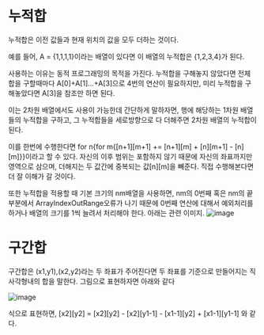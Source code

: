 # 누적합

누적합은 이전 값들과 현재 위치의 값을 모두 더하는 것이다. 

예를 들어, A = {1,1,1,1}이라는 배열이 있다면 이 배열의 누적합은 {1,2,3,4}가 된다.


사용하는 이유는 동적 프로그래밍의 목적을 가진다. 누적합을 구해놓지 않았다면 전체 합을 구할때마다 A[0]+A[1]...+A[3]으로 4번의 연산이 필요하지만, 미리 누적합을 구해놓았다면 A[3]을 참조만 하면 된다.


이는 2차원 배열에서도 사용이 가능한데 간단하게 말하자면, 행에 해당하는 1차원 배열들의 누적합을 구하고, 그 누적합들을 세로방향으로 다 더해주면 2차원 배열의 누적합이 된다.


이를 한번에 수행한다면 for n{for m{[n+1][m+1] += [n+1][m] + [n][m+1] - [n][m]}}이라고 할 수 있다. 자신의 이후 범위는 포함하지 않기 때문에 자신의 좌표까지만 영역으로 삼으며, 더해지는 두 값간에 중복되는 값[n][m]을 빼준다. 직접 수행해본다면 더 잘 이해가 갈 것이다.


또한 누적합을 적용할 때 기본 크기의 nm배열을 사용하면, nm의 0번째 혹은 nm의 끝 부분에서 ArrayIndexOutRange오류가 나기 때문에 0번째 연산에 대해서 예외처리를 하거나 배열의 크기를 1씩 늘려서 처리해야 한다. 아래는 관련 이미지.
![image](https://github.com/NarbikPubOwner/StudyForEmployment/assets/113754405/e912e1b4-98d6-42c1-8893-551c30e54798)


# 구간합

구간합은 (x1,y1),(x2,y2)라는 두 좌표가 주어진다면 두 좌표를 기준으로 만들어지는 직사각형내의 합을 말한다. 그림으로 표현하자면 아래와 같다

![image](https://github.com/NarbikPubOwner/StudyForEmployment/assets/113754405/ab10a3ed-b3f0-4bfd-bde8-3b82d5e5b7ab)



식으로 표현하면, [x2][y2] = [x2][y2] - [x2][y1-1] - [x1-1][y2] + [x1-1][y1-1] 와 같다.

